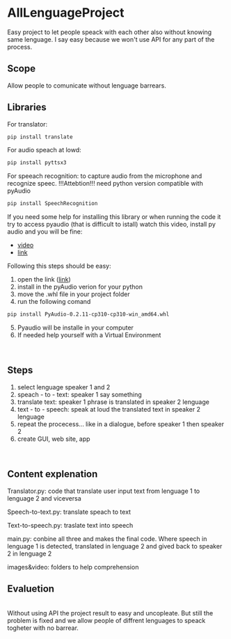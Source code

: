 # AllLenguageProject
Easy project to let people speack with each other also without knowing same lenguage. I say easy because we won't use API for any part of the process.

## Scope

Allow people to comunicate without lenguage barrears.
<br>

## Libraries

For translator:
```bash
pip install translate
```
For audio speach at lowd:
```bash
pip install pyttsx3
```
For speeach recognition: 
to capture audio from the microphone and recognize speec. !!!Attebtion!!! need python version compatible with pyAudio
```bash
pip install SpeechRecognition
```
If you need some help for installing this library or when running the code it try to access pyaudio (that is difficult to istall) watch this video, install py audio and you will be fine:
- [video](https://www.youtube.com/watch?v=ttyqCAVDINY)
- [link](https://www.lfd.uci.edu/~gohlke/pythonlibs/#pyaudio)

Following this steps should be easy:
1. open the link ([link](https://www.lfd.uci.edu/~gohlke/pythonlibs/#pyaudio))
2. install in the pyAudio verion for your python
3. move the .whl file in your project folder
4. run the following comand

```bash
pip install PyAudio-0.2.11-cp310-cp310-win_amd64.whl
```

5. Pyaudio will be installe in your computer
6. If needed help yourself with a Virtual Environment
<br>

## Steps

1. select lenguage speaker 1 and 2
2. speach - to - text: speaker 1 say something
3. translate text: speaker 1 phrase is translated in speaker 2 lenguage
4. text - to - speech: speak at loud the translated text in speaker 2 lenguage
5. repeat the procecess... like in a dialogue, before speaker 1 then speaker 2
6. create GUI, web site, app
<br>

## Content explenation
Translator.py: code that translate user input text from lenguage 1 to lenguage 2 and viceversa

Speech-to-text.py: translate speach to text

Text-to-speech.py: traslate text into speech

main.py: conbine all three and makes the final code. Where speech in lenguage 1 is detected, translated in lenguage 2 and gived back to speaker 2 in lenguage 2

images&video: folders to help comprehension
<br>

## Evaluetion

<br>
Without using API the project result to easy and uncopleate. But still the problem is fixed and we allow people of diffrent lenguages to speack togheter with no barrear.
